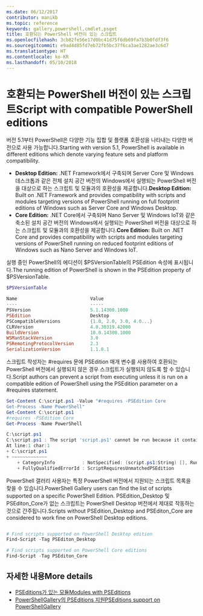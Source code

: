 ```yaml
---
ms.date: 06/12/2017
contributor: manikb
ms.topic: reference
keywords: gallery,powershell,cmdlet,psget
title: 호환되는 PowerShell 버전이 있는 스크립트
ms.openlocfilehash: 3cb82fe56e17d0bc41d75f6db69fa7b3b0fdf3f6
ms.sourcegitcommit: e9ad4d85fd7eb72fb5bc37f6ca3ae1282ae3c6d7
ms.translationtype: HT
ms.contentlocale: ko-KR
ms.lasthandoff: 05/10/2018
---
```

# <a name="script-with-compatible-powershell-editions"></a><span data-ttu-id="9f427-103">호환되는 PowerShell 버전이 있는 스크립트</span><span class="sxs-lookup"><span data-stu-id="9f427-103">Script with compatible PowerShell editions</span></span>

<span data-ttu-id="9f427-104">버전 5.1부터 PowerShell은 다양한 기능 집합 및 플랫폼 호환성을 나타내는 다양한 버전으로 사용 가능합니다.</span><span class="sxs-lookup"><span data-stu-id="9f427-104">Starting with version 5.1, PowerShell is available in different editions which denote varying feature sets and platform compatibility.</span></span>

- <span data-ttu-id="9f427-105">**Desktop Edition:** .NET Framework에서 구축되며 Server Core 및 Windows 데스크톱과 같은 전체 설치 공간 버전의 Windows에서 실행되는 PowerShell 버전을 대상으로 하는 스크립트 및 모듈과의 호환성을 제공합니다.</span><span class="sxs-lookup"><span data-stu-id="9f427-105">**Desktop Edition:** Built on .NET Framework and provides compatibility with scripts and modules targeting versions of PowerShell running on full footprint editions of Windows such as Server Core and Windows Desktop.</span></span>
- <span data-ttu-id="9f427-106">**Core Edition:** .NET Core에서 구축되며 Nano Server 및 Windows IoT와 같은 축소된 설치 공간 버전의 Windows에서 실행되는 PowerShell 버전을 대상으로 하는 스크립트 및 모듈과의 호환성을 제공합니다.</span><span class="sxs-lookup"><span data-stu-id="9f427-106">**Core Edition:** Built on .NET Core and provides compatibility with scripts and modules targeting versions of PowerShell running on reduced footprint editions of Windows such as Nano Server and Windows IoT.</span></span>

<span data-ttu-id="9f427-107">실행 중인 PowerShell의 에디션이 $PSVersionTable의 PSEdition 속성에 표시됩니다.</span><span class="sxs-lookup"><span data-stu-id="9f427-107">The running edition of PowerShell is shown in the PSEdition property of $PSVersionTable.</span></span>

```powershell
$PSVersionTable

Name                           Value
----                           -----
PSVersion                      5.1.14300.1000
PSEdition                      Desktop
PSCompatibleVersions           {1.0, 2.0, 3.0, 4.0...}
CLRVersion                     4.0.30319.42000
BuildVersion                   10.0.14300.1000
WSManStackVersion              3.0
PSRemotingProtocolVersion      2.3
SerializationVersion           1.1.0.1
```

<span data-ttu-id="9f427-108">스크립트 작성자는 #requires 문에 PSEdition 매개 변수를 사용하여 호환되는 PowerShell 버전에서 실행되지 않은 경우 스크립트가 실행되지 않도록 할 수 있습니다.</span><span class="sxs-lookup"><span data-stu-id="9f427-108">Script authors can prevent a script from executing unless it is run on a compatible edition of PowerShell using the PSEdition parameter on a #requires statement.</span></span>

```powershell
Set-Content C:\script.ps1 -Value "#requires -PSEdition Core
Get-Process -Name PowerShell"
Get-Content C:\script.ps1
#requires -PSEdition Core
Get-Process -Name PowerShell

C:\script.ps1
C:\script.ps1 : The script 'script.ps1' cannot be run because it contained a "#requires" statement for PowerShell Core edition. The edition of PowerShell that is required by the script does not match the currently running PowerShell Desktop edition.
At line:1 char:1
+ C:\script.ps1
+ ~~~~~~~~~~~~~
    + CategoryInfo          : NotSpecified: (script.ps1:String) [], RuntimeException
    + FullyQualifiedErrorId : ScriptRequiresUnmatchedPSEdition
```

<span data-ttu-id="9f427-109">PowerShell 갤러리 사용자는 특정 PowerShell 버전에서 지원되는 스크립트 목록을 찾을 수 있습니다.</span><span class="sxs-lookup"><span data-stu-id="9f427-109">PowerShell Gallery users can find the list of scripts supported on a specific PowerShell Edition.</span></span>
<span data-ttu-id="9f427-110">PSEdition_Desktop 및 PSEditon_Core가 없는 스크립트는 PowerShell Desktop 버전에서 제대로 작동하는 것으로 간주됩니다.</span><span class="sxs-lookup"><span data-stu-id="9f427-110">Scripts without PSEdition_Desktop and PSEditon_Core are considered to work fine on PowerShell Desktop editions.</span></span>

```powershell

# Find scripts supported on PowerShell Desktop edition
Find-Script -Tag PSEditon_Desktop

# Find scripts supported on PowerShell Core editions
Find-Script -Tag PSEditon_Core

```

## <a name="more-details"></a><span data-ttu-id="9f427-111">자세한 내용</span><span class="sxs-lookup"><span data-stu-id="9f427-111">More details</span></span>

- [<span data-ttu-id="9f427-112">PSEditions가 있는 모듈</span><span class="sxs-lookup"><span data-stu-id="9f427-112">Modules with PSEditions</span></span>](module-psedition-support.md)
- [<span data-ttu-id="9f427-113">PowerShellGallery의 PSEditions 지원</span><span class="sxs-lookup"><span data-stu-id="9f427-113">PSEditions support on PowerShellGallery</span></span>](../how-to/finding-items/searching-by-psedition.md)